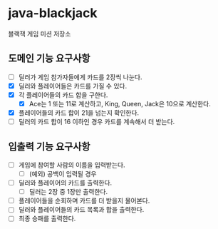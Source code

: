 # java-blackjack
블랙잭 게임 미션 저장소

## 도메인 기능 요구사항  
- [ ] 딜러가 게임 참가자들에게 카드를 2장씩 나눈다.  
- [x] 딜러와 플레이어들은 카드를 가질 수 있다.  
- [x] 각 플레이어들의 카드 합을 구한다.  
    - [x] Ace는 1 또는 11로 계산하고, King, Queen, Jack은 10으로 계산한다.  
- [x] 플레이어들의 카드 합이 21을 넘는지 확인한다. 
- [ ] 딜러의 카드 합이 16 이하인 경우 카드를 계속해서 더 받는다.  

## 입출력 기능 요구사항  
- [ ] 게임에 참여할 사람의 이름을 입력받는다.  
    - [ ] (예외) 공백이 입력될 경우   
- [ ] 딜러와 플레이어의 카드를 출력한다.  
    - [ ] 딜러는 2장 중 1장만 출력한다.  
- [ ] 플레이어들을 순회하며 카드를 더 받을지 물어본다.  
- [ ] 딜러와 플레이어들의 카드 목록과 합을 출력한다.  
- [ ] 최종 승패를 출력한다.  